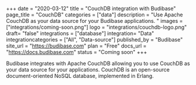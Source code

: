 +++
date = "2020-03-12"
title = "CouchDB integration with Budibase"
page_title = "CouchDB"
categories = ["data"] 
description = "Use Apache CouchDB as your data source for your Budibase applications. "
images = ["integrations/coming-soon.png"]
logo = "integrations/couchdb-logo.png"
draft= "false"
integrations = ["database"]
integration= "Data"
integrationcategories = ["All", "Data-source"]
published_by = "Budibase"
site_url = "https://budibase.com"
plan = "Free"
docs_url = "https://docs.budibase.com"
status = "Coming soon" 
+++


Budibase integrates with Apache CouchDB allowing you to use CouchDB as your data source for your applications. CouchDB is an open-source document-oriented NoSQL database, implemented in Erlang. 
